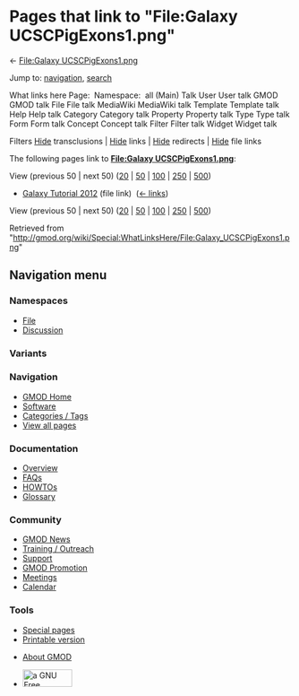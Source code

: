 <div id="mw-page-base" class="noprint">

</div>

<div id="mw-head-base" class="noprint">

</div>

<div id="content" class="mw-body" role="main">

<span id="top"></span>

<div id="mw-js-message" style="display:none;">

</div>



# <span dir="auto">Pages that link to "File:Galaxy UCSCPigExons1.png"</span>

<div id="bodyContent">

<div id="contentSub">

← [File:Galaxy
UCSCPigExons1.png](/wiki/File:Galaxy_UCSCPigExons1.png "File:Galaxy UCSCPigExons1.png")

</div>

<div id="jump-to-nav" class="mw-jump">

Jump to: [navigation](#mw-navigation), [search](#p-search)

</div>

<div id="mw-content-text">

What links here Page:  Namespace:  all (Main) Talk User User talk GMOD
GMOD talk File File talk MediaWiki MediaWiki talk Template Template talk
Help Help talk Category Category talk Property Property talk Type Type
talk Form Form talk Concept Concept talk Filter Filter talk Widget
Widget talk

Filters
[Hide](/mediawiki/index.php?title=Special:WhatLinksHere/File:Galaxy_UCSCPigExons1.png&hidetrans=1 "Special:WhatLinksHere/File:Galaxy UCSCPigExons1.png")
transclusions \|
[Hide](/mediawiki/index.php?title=Special:WhatLinksHere/File:Galaxy_UCSCPigExons1.png&hidelinks=1 "Special:WhatLinksHere/File:Galaxy UCSCPigExons1.png")
links \|
[Hide](/mediawiki/index.php?title=Special:WhatLinksHere/File:Galaxy_UCSCPigExons1.png&hideredirs=1 "Special:WhatLinksHere/File:Galaxy UCSCPigExons1.png")
redirects \|
[Hide](/mediawiki/index.php?title=Special:WhatLinksHere/File:Galaxy_UCSCPigExons1.png&hideimages=1 "Special:WhatLinksHere/File:Galaxy UCSCPigExons1.png")
file links

The following pages link to **[File:Galaxy
UCSCPigExons1.png](/wiki/File:Galaxy_UCSCPigExons1.png "File:Galaxy UCSCPigExons1.png")**:

View (previous 50 \| next 50)
([20](/mediawiki/index.php?title=Special:WhatLinksHere/File:Galaxy_UCSCPigExons1.png&limit=20 "Special:WhatLinksHere/File:Galaxy UCSCPigExons1.png")
\|
[50](/mediawiki/index.php?title=Special:WhatLinksHere/File:Galaxy_UCSCPigExons1.png&limit=50 "Special:WhatLinksHere/File:Galaxy UCSCPigExons1.png")
\|
[100](/mediawiki/index.php?title=Special:WhatLinksHere/File:Galaxy_UCSCPigExons1.png&limit=100 "Special:WhatLinksHere/File:Galaxy UCSCPigExons1.png")
\|
[250](/mediawiki/index.php?title=Special:WhatLinksHere/File:Galaxy_UCSCPigExons1.png&limit=250 "Special:WhatLinksHere/File:Galaxy UCSCPigExons1.png")
\|
[500](/mediawiki/index.php?title=Special:WhatLinksHere/File:Galaxy_UCSCPigExons1.png&limit=500 "Special:WhatLinksHere/File:Galaxy UCSCPigExons1.png"))

- [Galaxy Tutorial
  2012](/wiki/Galaxy_Tutorial_2012 "Galaxy Tutorial 2012") (file link) ‎
  <span class="mw-whatlinkshere-tools">([←
  links](/mediawiki/index.php?title=Special:WhatLinksHere&target=Galaxy+Tutorial+2012 "Special:WhatLinksHere"))</span>

View (previous 50 \| next 50)
([20](/mediawiki/index.php?title=Special:WhatLinksHere/File:Galaxy_UCSCPigExons1.png&limit=20 "Special:WhatLinksHere/File:Galaxy UCSCPigExons1.png")
\|
[50](/mediawiki/index.php?title=Special:WhatLinksHere/File:Galaxy_UCSCPigExons1.png&limit=50 "Special:WhatLinksHere/File:Galaxy UCSCPigExons1.png")
\|
[100](/mediawiki/index.php?title=Special:WhatLinksHere/File:Galaxy_UCSCPigExons1.png&limit=100 "Special:WhatLinksHere/File:Galaxy UCSCPigExons1.png")
\|
[250](/mediawiki/index.php?title=Special:WhatLinksHere/File:Galaxy_UCSCPigExons1.png&limit=250 "Special:WhatLinksHere/File:Galaxy UCSCPigExons1.png")
\|
[500](/mediawiki/index.php?title=Special:WhatLinksHere/File:Galaxy_UCSCPigExons1.png&limit=500 "Special:WhatLinksHere/File:Galaxy UCSCPigExons1.png"))

</div>

<div class="printfooter">

Retrieved from
"<http://gmod.org/wiki/Special:WhatLinksHere/File:Galaxy_UCSCPigExons1.png>"

</div>

<div id="catlinks" class="catlinks catlinks-allhidden">

</div>

<div class="visualClear">

</div>

</div>

</div>

<div id="mw-navigation">

## Navigation menu

<div id="mw-head">



<div id="left-navigation">

<div id="p-namespaces" class="vectorTabs" role="navigation"
aria-labelledby="p-namespaces-label">

### Namespaces

- <span id="ca-nstab-image"><a href="/wiki/File:Galaxy_UCSCPigExons1.png" accesskey="c"
  title="View the file page [c]">File</a></span>
- <span id="ca-talk"><a
  href="/mediawiki/index.php?title=File_talk:Galaxy_UCSCPigExons1.png&amp;action=edit&amp;redlink=1"
  accesskey="t"
  title="Discussion about the content page [t]">Discussion</a></span>

</div>

<div id="p-variants" class="vectorMenu emptyPortlet" role="navigation"
aria-labelledby="p-variants-label">

### 

### Variants[](#)

<div class="menu">

</div>

</div>

</div>

<div id="right-navigation">





</div>



</div>

</div>

</div>

<div id="mw-panel">

<div id="p-logo" role="banner">

<a href="/wiki/Main_Page"
style="background-image: url(http://gmod.org/images/GMOD-cogs.png);"
title="Visit the main page"></a>

</div>

<div id="p-Navigation" class="portal" role="navigation"
aria-labelledby="p-Navigation-label">

### Navigation

<div class="body">

- <span id="n-GMOD-Home">[GMOD Home](/wiki/Main_Page)</span>
- <span id="n-Software">[Software](/wiki/GMOD_Components)</span>
- <span id="n-Categories-.2F-Tags">[Categories /
  Tags](/wiki/Categories)</span>
- <span id="n-View-all-pages">[View all
  pages](/wiki/Special:AllPages)</span>

</div>

</div>

<div id="p-Documentation" class="portal" role="navigation"
aria-labelledby="p-Documentation-label">

### Documentation

<div class="body">

- <span id="n-Overview">[Overview](/wiki/Overview)</span>
- <span id="n-FAQs">[FAQs](/wiki/Category:FAQ)</span>
- <span id="n-HOWTOs">[HOWTOs](/wiki/Category:HOWTO)</span>
- <span id="n-Glossary">[Glossary](/wiki/Glossary)</span>

</div>

</div>

<div id="p-Community" class="portal" role="navigation"
aria-labelledby="p-Community-label">

### Community

<div class="body">

- <span id="n-GMOD-News">[GMOD News](/wiki/GMOD_News)</span>
- <span id="n-Training-.2F-Outreach">[Training /
  Outreach](/wiki/Training_and_Outreach)</span>
- <span id="n-Support">[Support](/wiki/Support)</span>
- <span id="n-GMOD-Promotion">[GMOD
  Promotion](/wiki/GMOD_Promotion)</span>
- <span id="n-Meetings">[Meetings](/wiki/Meetings)</span>
- <span id="n-Calendar">[Calendar](/wiki/Calendar)</span>

</div>

</div>

<div id="p-tb" class="portal" role="navigation"
aria-labelledby="p-tb-label">

### Tools

<div class="body">

- <span id="t-specialpages"><a href="/wiki/Special:SpecialPages" accesskey="q"
  title="A list of all special pages [q]">Special pages</a></span>
- <span id="t-print"><a
  href="/mediawiki/index.php?title=Special:WhatLinksHere/File:Galaxy_UCSCPigExons1.png&amp;printable=yes"
  rel="alternate" accesskey="p"
  title="Printable version of this page [p]">Printable version</a></span>

</div>

</div>

</div>

</div>

<div id="footer" role="contentinfo">

- <span id="footer-places-about">[About
  GMOD](/wiki/GMOD:About "GMOD:About")</span>

<!-- -->

- <span id="footer-copyrightico">[<img src="http://www.gnu.org/graphics/gfdl-logo-small.png" width="88"
  height="31" alt="a GNU Free Documentation License" />](http://www.gnu.org/licenses/fdl-1.3.html)</span>




</div>
